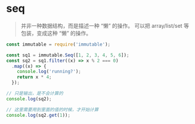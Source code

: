 # seq
> 并非一种数据结构，而是描述一种 “懒” 的操作。
> 可以把 array/list/set 等包装，变成这种 “懒” 的操作。

```js
const immutable = require('immutable');

const sq1 = immutable.Seq([1, 2, 3, 4, 5, 6]);
const sq2 = sq1.filter((x) => x % 2 === 0)
  .map((x) => {
    console.log('running?');
    return x * 4;
  });

// 只是输出，是不会计算的
console.log(sq2);

// 这里需要用到里面的值的时候，才开始计算
console.log(sq2.get(1));
```
